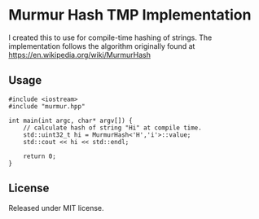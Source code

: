 # Murmur Hash TMP Implementation

I created this to use for compile-time hashing of strings. The implementation follows the algorithm originally found at https://en.wikipedia.org/wiki/MurmurHash


## Usage

    #include <iostream>
    #include "murmur.hpp"

    int main(int argc, char* argv[]) {
        // calculate hash of string "Hi" at compile time.
        std::uint32_t hi = MurmurHash<'H','i'>::value;
        std::cout << hi << std::endl;
    
        return 0;
    }
    
## License

Released under MIT license.
